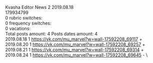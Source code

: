 Kvasha	Editor News 2 2019.08.18\
179934799\
0 rubric switches:\
0 frequency switches:\
0 vacations:\
Total posts amount: 4	Posts dates amount: 4\
2019.08.18 1 https://vk.com/mu_marvel?w=wall-17592208_69117 + \
2019.08.20 1 https://vk.com/mu_marvel?w=wall-17592208_69257 + \
2019.08.21 1 https://vk.com/mu_marvel?w=wall-17592208_69314 + \
2019.08.24 1 https://vk.com/mu_marvel?w=wall-17592208_69645 - \
